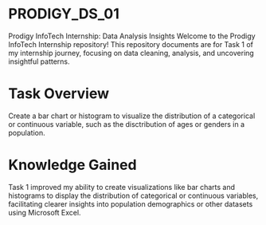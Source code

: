 # PRODIGY_DS_01
Prodigy InfoTech Internship: Data Analysis Insights
Welcome to the Prodigy InfoTech Internship repository! This repository documents are for Task 1 of my internship journey, focusing on data cleaning, analysis, and uncovering insightful patterns.

# Task Overview
Create a bar chart or histogram to visualize the distribution of a categorical or continuous variable, such as the disctribution of ages or genders in a population.

# Knowledge Gained
Task 1 improved my ability to create visualizations like bar charts and histograms to display the distribution of categorical or continuous variables, facilitating clearer insights into population demographics or other datasets using Microsoft Excel.
